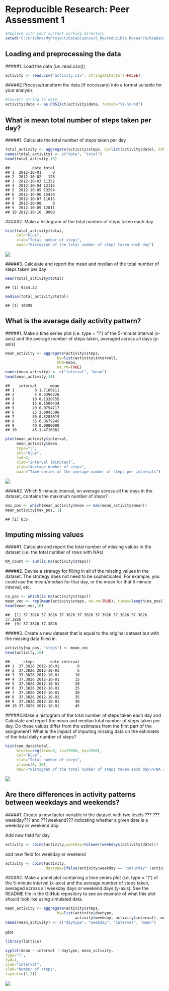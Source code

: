 # Reproducible Research: Peer Assessment 1


```r
#Replace with your current working directory
setwd("C:/Krishna/MyProject/DataScience/5_Reproducible_Research/RepData_PeerAssessment1")
```

## Loading and preprocessing the data

#####1. Load the data (i.e. read.csv())


```r
activity <- read.csv("activity.csv", stringsAsFactors=FALSE)
```

#####2.Process/transform the data (if necessary) into a format suitable for your analysis



```r
#Convert string to date 
activity$date <- as.POSIXct(activity$date, format="%Y-%m-%d")
```

## What is mean total number of steps taken per day?

#####1. Calculate the total number of steps taken per day


```r
total_activity <- aggregate(activity$steps, by=list(activity$date), FUN=sum, na.rm=TRUE)
names(total_activity) <- c("date", "total")
head(total_activity,10)
```

```
##          date total
## 1  2012-10-01     0
## 2  2012-10-02   126
## 3  2012-10-03 11352
## 4  2012-10-04 12116
## 5  2012-10-05 13294
## 6  2012-10-06 15420
## 7  2012-10-07 11015
## 8  2012-10-08     0
## 9  2012-10-09 12811
## 10 2012-10-10  9900
```

#####2. Make a histogram of the total number of steps taken each day

```r
hist(total_activity$total, 
     col="blue", 
     xlab="Total number of steps", 
     main="Histogram of the total number of steps taken each day")
```

![](PA1_template_files/figure-html/unnamed-chunk-5-1.png)

#####3. Calculate and report the mean and median of the total number of steps taken per day

```r
mean(total_activity$total)
```

```
## [1] 9354.23
```

```r
median(total_activity$total)
```

```
## [1] 10395
```


## What is the average daily activity pattern?

#####1. Make a time series plot (i.e. type = "l") of the 5-minute interval (x-axis) and the average number of steps taken, averaged across all days (y-axis)


```r
mean_activity <- aggregate(activity$steps, 
                       by=list(activity$interval), 
                       FUN=mean, 
                       na.rm=TRUE)
names(mean_activity) <- c("interval", "mean")
head(mean_activity,10)
```

```
##    interval      mean
## 1         0 1.7169811
## 2         5 0.3396226
## 3        10 0.1320755
## 4        15 0.1509434
## 5        20 0.0754717
## 6        25 2.0943396
## 7        30 0.5283019
## 8        35 0.8679245
## 9        40 0.0000000
## 10       45 1.4716981
```


```r
plot(mean_activity$interval, 
     mean_activity$mean, 
     type="l", 
     col="blue", 
     lwd=2, 
     xlab="Interval [minutes]", 
     ylab="Average number of steps", 
     main="Time-series of the average number of steps per intervals")
```

![](PA1_template_files/figure-html/unnamed-chunk-8-1.png)

#####2. Which 5-minute interval, on average across all the days in the dataset, contains the maximum number of steps?


```r
max_pos <- which(mean_activity$mean == max(mean_activity$mean))
mean_activity[max_pos, 1]
```

```
## [1] 835
```


## Imputing missing values

#####1. Calculate and report the total number of missing values in the dataset (i.e. the total number of rows with NAs)


```r
NA_count <- sum(is.na(activity$steps))
```

#####2. Devise a strategy for filling in all of the missing values in the dataset. The strategy does not need to be sophisticated. For example, you could use the mean/median for that day, or the mean for that 5-minute interval, etc.


```r
na_pos <- which(is.na(activity$steps))
mean_vec <- rep(mean(activity$steps, na.rm=TRUE), times=length(na_pos))
head(mean_vec,10)
```

```
##  [1] 37.3826 37.3826 37.3826 37.3826 37.3826 37.3826 37.3826 37.3826
##  [9] 37.3826 37.3826
```

#####3. Create a new dataset that is equal to the original dataset but with the missing data filled in.


```r
activity[na_pos, "steps"] <- mean_vec
head(activity,10)
```

```
##      steps       date interval
## 1  37.3826 2012-10-01        0
## 2  37.3826 2012-10-01        5
## 3  37.3826 2012-10-01       10
## 4  37.3826 2012-10-01       15
## 5  37.3826 2012-10-01       20
## 6  37.3826 2012-10-01       25
## 7  37.3826 2012-10-01       30
## 8  37.3826 2012-10-01       35
## 9  37.3826 2012-10-01       40
## 10 37.3826 2012-10-01       45
```

#####4.Make a histogram of the total number of steps taken each day and Calculate and report the mean and median total number of steps taken per day. Do these values differ from the estimates from the first part of the assignment? What is the impact of imputing missing data on the estimates of the total daily number of steps?


```r
hist(sum_data$total, 
     breaks=seq(from=0, to=25000, by=2500),
     col="blue", 
     xlab="Total number of steps", 
     ylim=c(0, 30), 
     main="Histogram of the total number of steps taken each day\n(NA replaced by mean value)")
```

![](PA1_template_files/figure-html/unnamed-chunk-13-1.png)


## Are there differences in activity patterns between weekdays and weekends?

#####1. Create a new factor variable in the dataset with two levels ??? ???weekday??? and ???weekend??? indicating whether a given date is a weekday or weekend day.


Add new field for day

```r
activity <- cbind(activity,weekday=tolower(weekdays(activity$date)))
```

add new field for weekday or weekend


```r
activity <- cbind(activity,
                  daytype=ifelse(activity$weekday == "saturday" |activity$weekday == "sunday", "weekend","weekday"))
```

#####2. Make a panel plot containing a time series plot (i.e. type = "l") of the 5-minute interval (x-axis) and the average number of steps taken, averaged across all weekday days or weekend days (y-axis). See the README file in the GitHub repository to see an example of what this plot should look like using simulated data.



```r
mean_activity <- aggregate(activity$steps, 
                       by=list(activity$daytype, 
                               activity$weekday, activity$interval), mean)
names(mean_activity) <- c("daytype", "weekday", "interval", "mean")
```

plot


```r
library(lattice)

xyplot(mean ~ interval | daytype, mean_activity, 
type="l", 
lwd=1, 
xlab="Interval", 
ylab="Number of steps", 
layout=c(1,2))
```

![](PA1_template_files/figure-html/unnamed-chunk-17-1.png)

